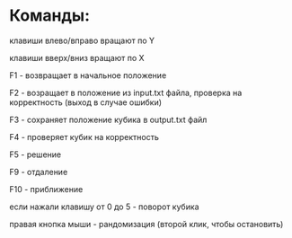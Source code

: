 <h1> Команды: </h1>

клавиши влево/вправо вращают по Y

клавиши вверх/вниз вращают по X

F1 - возвращает в начальное положение

F2 - возращает в положение из input.txt файла, проверка на корректность (выход в случае ошибки)

F3 - сохраняет положение кубика в output.txt файл

F4 - проверяет кубик на корректность

F5 - решение

F9 - отдаление

F10 - приближение

если нажали клавишу от 0 до 5 - поворот кубика

правая кнопка мыши - рандомизация (второй клик, чтобы остановить)

